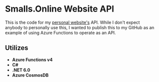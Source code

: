 # Smalls.Online Website API

This is the code for my [personal website's](https://smalls.online) API. While I don't expect anybody to personally use this, I wanted to publish this to my GitHub as an example of using Azure Functions to operate as an API.

## Utilizes

- **Azure Functions v4**
- **C#**
- **.NET 6.0**
- **Azure CosmosDB**